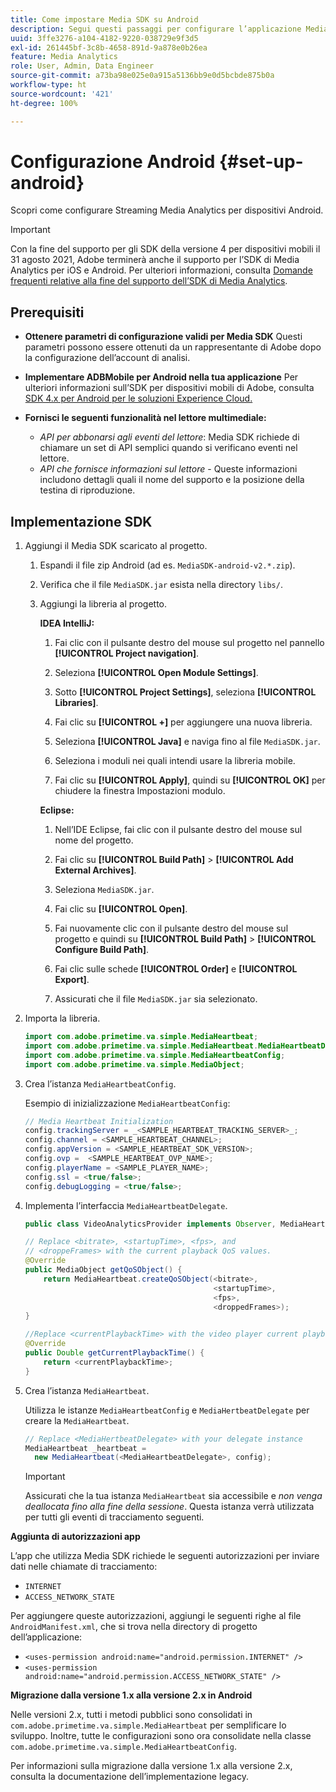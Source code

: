 ```yaml
---
title: Come impostare Media SDK su Android
description: Segui questi passaggi per configurare l’applicazione Media SDK su Android.
uuid: 3ffe3276-a104-4182-9220-038729e9f3d5
exl-id: 261445bf-3c8b-4658-891d-9a878e0b26ea
feature: Media Analytics
role: User, Admin, Data Engineer
source-git-commit: a73ba98e025e0a915a5136bb9e0d5bcbde875b0a
workflow-type: ht
source-wordcount: '421'
ht-degree: 100%

---
```


# Configurazione Android {#set-up-android}

Scopri come configurare Streaming Media Analytics per dispositivi Android.

>[!IMPORTANT]
>
>Con la fine del supporto per gli SDK della versione 4 per dispositivi mobili il 31 agosto 2021, Adobe terminerà anche il supporto per l’SDK di Media Analytics per iOS e Android.  Per ulteriori informazioni, consulta [Domande frequenti relative alla fine del supporto dell’SDK di Media Analytics](/help/additional-resources/end-of-support-faqs.md).


## Prerequisiti 

* **Ottenere parametri di configurazione validi per Media SDK**
Questi parametri possono essere ottenuti da un rappresentante di Adobe dopo la configurazione dell’account di analisi.
* **Implementare ADBMobile per Android nella tua applicazione**
Per ulteriori informazioni sull’SDK per dispositivi mobili di Adobe, consulta [SDK 4.x per Android per le soluzioni Experience Cloud.](https://experienceleague.adobe.com/docs/mobile-services/android/overview.html?lang=it)

* **Fornisci le seguenti funzionalità nel lettore multimediale:**
   * *API per abbonarsi agli eventi del lettore*: Media SDK richiede di chiamare un set di API semplici quando si verificano eventi nel lettore.
   * *API che fornisce informazioni sul lettore* - Queste informazioni includono dettagli quali il nome del supporto e la posizione della testina di riproduzione.

## Implementazione SDK

1. Aggiungi il Media SDK scaricato al progetto.

   1. Espandi il file zip Android (ad es. `MediaSDK-android-v2.*.zip`).
   1. Verifica che il file `MediaSDK.jar` esista nella directory `libs/`.

   1. Aggiungi la libreria al progetto.

      **IDEA IntelliJ:**

      1. Fai clic con il pulsante destro del mouse sul progetto nel pannello **[!UICONTROL Project navigation]**.
      1. Seleziona **[!UICONTROL Open Module Settings]**.
      1. Sotto **[!UICONTROL Project Settings]**, seleziona **[!UICONTROL Libraries]**.

      1. Fai clic su **[!UICONTROL +]** per aggiungere una nuova libreria.
      1. Seleziona **[!UICONTROL Java]** e naviga fino al file `MediaSDK.jar`.

      1. Seleziona i moduli nei quali intendi usare la libreria mobile.
      1. Fai clic su **[!UICONTROL Apply]**, quindi su **[!UICONTROL OK]** per chiudere la finestra Impostazioni modulo.

      **Eclipse:**

      1. Nell’IDE Eclipse, fai clic con il pulsante destro del mouse sul nome del progetto.
      1. Fai clic su  **[!UICONTROL Build Path]** > **[!UICONTROL Add External Archives]**.
      1. Seleziona `MediaSDK.jar`.
      1. Fai clic su **[!UICONTROL Open]**.
      1. Fai nuovamente clic con il pulsante destro del mouse sul progetto e quindi su **[!UICONTROL Build Path]** > **[!UICONTROL Configure Build Path]**.
      1. Fai clic sulle schede **[!UICONTROL Order]** e **[!UICONTROL Export]**.

      1. Assicurati che il file `MediaSDK.jar` sia selezionato.


1. Importa la libreria.

   ```java
   import com.adobe.primetime.va.simple.MediaHeartbeat;
   import com.adobe.primetime.va.simple.MediaHeartbeat.MediaHeartbeatDelegate;
   import com.adobe.primetime.va.simple.MediaHeartbeatConfig;
   import com.adobe.primetime.va.simple.MediaObject;
   ```

1. Crea l’istanza `MediaHeartbeatConfig`.

   Esempio di inizializzazione `MediaHeartbeatConfig`:

   ```java
   // Media Heartbeat Initialization
   config.trackingServer = _<SAMPLE_HEARTBEAT_TRACKING_SERVER>_;
   config.channel = <SAMPLE_HEARTBEAT_CHANNEL>;
   config.appVersion = <SAMPLE_HEARTBEAT_SDK_VERSION>;
   config.ovp =  <SAMPLE_HEARTBEAT_OVP_NAME>;
   config.playerName = <SAMPLE_PLAYER_NAME>;
   config.ssl = <true/false>;
   config.debugLogging = <true/false>;
   ```

1. Implementa l’interfaccia `MediaHeartbeatDelegate`.

   ```java
   public class VideoAnalyticsProvider implements Observer, MediaHeartbeatDelegate{}
   ```

   ```java
   // Replace <bitrate>, <startupTime>, <fps>, and  
   // <droppeFrames> with the current playback QoS values.  
   @Override
   public MediaObject getQoSObject() {
       return MediaHeartbeat.createQoSObject(<bitrate>,  
                                             <startupTime>,  
                                             <fps>,  
                                             <droppedFrames>);
   }
   
   //Replace <currentPlaybackTime> with the video player current playback time
   @Override
   public Double getCurrentPlaybackTime() {
       return <currentPlaybackTime>;
   }
   ```

1. Crea l’istanza `MediaHeartbeat`.

   Utilizza le istanze `MediaHeartbeatConfig` e `MediaHertbeatDelegate` per creare la `MediaHeartbeat`.

   ```java
   // Replace <MediaHertbeatDelegate> with your delegate instance
   MediaHeartbeat _heartbeat =  
     new MediaHeartbeat(<MediaHeartbeatDelegate>, config);
   ```

   >[!IMPORTANT]
   >
   >Assicurati che la tua istanza `MediaHeartbeat` sia accessibile e *non venga deallocata fino alla fine della sessione*. Questa istanza verrà utilizzata per tutti gli eventi di tracciamento seguenti.

**Aggiunta di autorizzazioni app**

L’app che utilizza Media SDK richiede le seguenti autorizzazioni per inviare dati nelle chiamate di tracciamento:

* `INTERNET`
* `ACCESS_NETWORK_STATE`

Per aggiungere queste autorizzazioni, aggiungi le seguenti righe al file `AndroidManifest.xml`, che si trova nella directory di progetto dell’applicazione:

* `<uses-permission android:name="android.permission.INTERNET" />`
* `<uses-permission android:name="android.permission.ACCESS_NETWORK_STATE" />`

**Migrazione dalla versione 1.x alla versione 2.x in Android**

Nelle versioni 2.x, tutti i metodi pubblici sono consolidati in `com.adobe.primetime.va.simple.MediaHeartbeat` per semplificare lo sviluppo. Inoltre, tutte le configurazioni sono ora consolidate nella classe `com.adobe.primetime.va.simple.MediaHeartbeatConfig`.

Per informazioni sulla migrazione dalla versione 1.x alla versione 2.x, consulta la documentazione dell’implementazione legacy.
